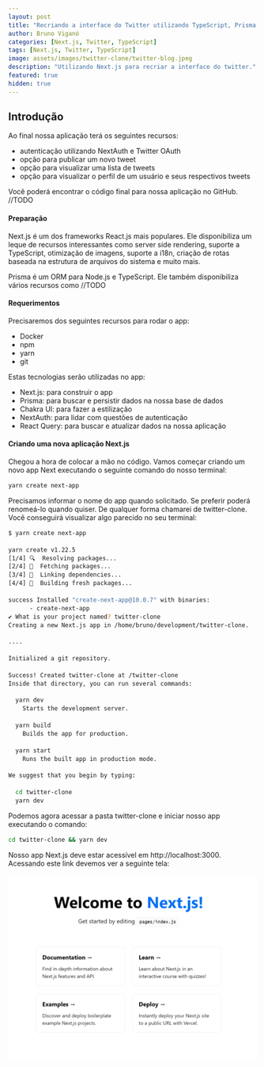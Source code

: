 ```yaml
---
layout: post
title: "Recriando a interface do Twitter utilizando TypeScript, Prisma e Next.js."
author: Bruno Viganó
categories: [Next.js, Twitter, TypeScript]
tags: [Next.js, Twitter, TypeScript]
image: assets/images/twitter-clone/twitter-blog.jpeg
description: "Utilizando Next.js para recriar a interface do twitter."
featured: true
hidden: true
---
```


## Introdução

Ao final nossa aplicação terá os seguintes recursos:

- autenticação utilizando NextAuth e Twitter OAuth
- opção para publicar um novo tweet
- opção para visualizar uma lista de tweets
- opção para visualizar o perfil de um usuário e seus respectivos tweets

Você poderá encontrar o código final para nossa aplicação no GitHub. //TODO

#### Preparação

Next.js é um dos frameworks React.js mais populares. Ele disponibiliza um leque de recursos interessantes como server side rendering, suporte a TypeScript, otimização de imagens, suporte a i18n, criação de rotas baseada na estrutura de arquivos do sistema e muito mais.

Prisma é um ORM para Node.js e TypeScript. Ele também disponibiliza vários recursos como //TODO

#### Requerimentos

Precisaremos dos seguintes recursos para rodar o app:

- Docker
- npm
- yarn
- git

Estas tecnologias serão utilizadas no app:

- Next.js: para construir o app
- Prisma: para buscar e persistir dados na nossa base de dados
- Chakra UI: para fazer a estilização
- NextAuth: para lidar com questões de autenticação
- React Query: para buscar e atualizar dados na nossa aplicação

#### Criando uma nova aplicação Next.js

Chegou a hora de colocar a mão no código. Vamos começar criando um novo app Next executando o seguinte comando do nosso terminal:

```bash
yarn create next-app
```

Precisamos informar o nome do app quando solicitado. Se preferir poderá renomeá-lo quando quiser. De qualquer forma chamarei de twitter-clone. Você conseguirá visualizar algo parecido no seu terminal:

```bash
$ yarn create next-app

yarn create v1.22.5
[1/4] 🔍  Resolving packages...
[2/4] 🚚  Fetching packages...
[3/4] 🔗  Linking dependencies...
[4/4] 🔨  Building fresh packages...

success Installed "create-next-app@10.0.7" with binaries:
      - create-next-app
✔ What is your project named? twitter-clone
Creating a new Next.js app in /home/bruno/development/twitter-clone.

....

Initialized a git repository.

Success! Created twitter-clone at /twitter-clone
Inside that directory, you can run several commands:

  yarn dev
    Starts the development server.

  yarn build
    Builds the app for production.

  yarn start
    Runs the built app in production mode.

We suggest that you begin by typing:

  cd twitter-clone
  yarn dev
```

Podemos agora acessar a pasta twitter-clone e iniciar nosso app executando o comando:

```bash
cd twitter-clone && yarn dev
```

Nosso app Next.js deve estar acessível em http://localhost:3000. Acessando este link devemos ver a seguinte tela:

![alt text](assets/images/twitter-clone/next-localhost-home.png)
